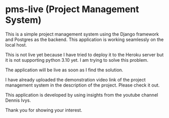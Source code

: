 # pms-live (Project Management System)
This is a simple project management system using the Django framework and Postgres as the backend. This application is working seamlessly on the local host.

This is not live yet because I have tried to deploy it to the Heroku server but it is not supporting python 3.10 yet. I am trying to solve this problem.

The application will be live as soon as I find the solution.

I have already uploaded the demonstration video link of the project management system in the description of the project. Please check it out.

This application is developed by using insights from the youtube channel Dennis Ivys.

Thank you for showing your interest.



